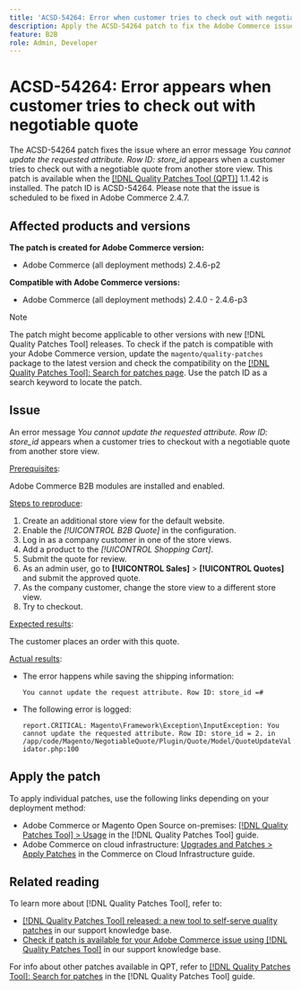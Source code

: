 ```yaml
---
title: 'ACSD-54264: Error when customer tries to check out with negotiable quote'
description: Apply the ACSD-54264 patch to fix the Adobe Commerce issue where an error message "You cannot update the requested attribute. Row ID:store_id" appears when a customer tries to check out with a negotiable quote from another store view.
feature: B2B
role: Admin, Developer
---
```

# ACSD-54264: Error appears when customer tries to check out with negotiable quote

The ACSD-54264 patch fixes the issue where an error message *You cannot update the requested attribute. Row ID: store_id* appears when a customer tries to check out with a negotiable quote from another store view. This patch is available when the [[!DNL Quality Patches Tool (QPT)]](/help/announcements/adobe-commerce-announcements/magento-quality-patches-released-new-tool-to-self-serve-quality-patches.md) 1.1.42 is installed. The patch ID is ACSD-54264. Please note that the issue is scheduled to be fixed in Adobe Commerce 2.4.7.

## Affected products and versions

**The patch is created for Adobe Commerce version:**

* Adobe Commerce (all deployment methods) 2.4.6-p2

**Compatible with Adobe Commerce versions:**

* Adobe Commerce (all deployment methods) 2.4.0 - 2.4.6-p3

>[!NOTE]
>
>The patch might become applicable to other versions with new [!DNL Quality Patches Tool] releases. To check if the patch is compatible with your Adobe Commerce version, update the `magento/quality-patches` package to the latest version and check the compatibility on the [[!DNL Quality Patches Tool]: Search for patches page](https://experienceleague.adobe.com/tools/commerce-quality-patches/index.html). Use the patch ID as a search keyword to locate the patch.

## Issue

An error message *You cannot update the requested attribute. Row ID: store_id* appears when a customer tries to checkout with a negotiable quote from another store view.

<u>Prerequisites</u>:

Adobe Commerce B2B modules are installed and enabled.

<u>Steps to reproduce</u>:

1. Create an additional store view for the default website.
1. Enable the *[!UICONTROL B2B Quote]* in the configuration.
1. Log in as a company customer in one of the store views.
1. Add a product to the *[!UICONTROL Shopping Cart]*.
1. Submit the quote for review.
1. As an admin user, go to **[!UICONTROL Sales]** > **[!UICONTROL Quotes]** and submit the approved quote.
1. As the company customer, change the store view to a different store view.
1. Try to checkout.

<u>Expected results</u>:

The customer places an order with this quote.

<u>Actual results</u>:

* The error happens while saving the shipping information:
  
    `You cannot update the request attribute. Row ID: store_id =#`

* The following error is logged:
  
    `report.CRITICAL: Magento\Framework\Exception\InputException: You cannot update the requested attribute. Row ID: store_id = 2. in /app/code/Magento/NegotiableQuote/Plugin/Quote/Model/QuoteUpdateValidator.php:100`
 
## Apply the patch

To apply individual patches, use the following links depending on your deployment method:

* Adobe Commerce or Magento Open Source on-premises: [[!DNL Quality Patches Tool] > Usage](https://experienceleague.adobe.com/docs/commerce-operations/tools/quality-patches-tool/usage.html) in the [!DNL Quality Patches Tool] guide.
* Adobe Commerce on cloud infrastructure: [Upgrades and Patches > Apply Patches](https://experienceleague.adobe.com/docs/commerce-cloud-service/user-guide/develop/upgrade/apply-patches.html) in the Commerce on Cloud Infrastructure guide.

## Related reading

To learn more about [!DNL Quality Patches Tool], refer to:

* [[!DNL Quality Patches Tool] released: a new tool to self-serve quality patches](/help/announcements/adobe-commerce-announcements/magento-quality-patches-released-new-tool-to-self-serve-quality-patches.md) in our support knowledge base.
* [Check if patch is available for your Adobe Commerce issue using [!DNL Quality Patches Tool]](/help/support-tools/patches-available-in-qpt-tool/check-patch-for-magento-issue-with-magento-quality-patches.md) in our support knowledge base.

For info about other patches available in QPT, refer to [[!DNL Quality Patches Tool]: Search for patches](https://experienceleague.adobe.com/tools/commerce-quality-patches/index.html) in the [!DNL Quality Patches Tool] guide.
